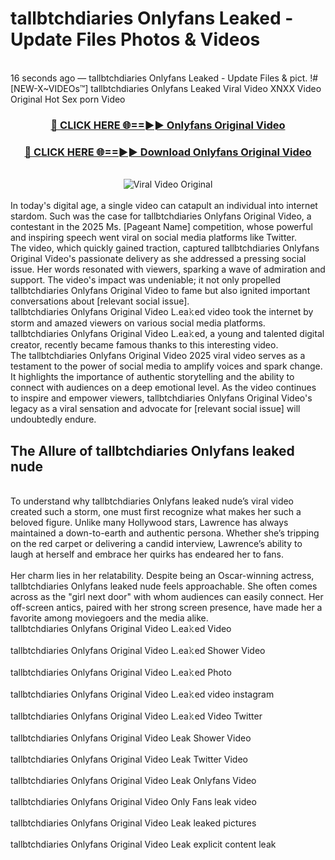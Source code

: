 # tallbtchdiaries Onlyfans Leaked - Update Files Photos & Videos 
<br>
16 seconds ago — tallbtchdiaries Onlyfans Leaked - Update Files & pict. !#[NEW-X~VIDEOs™] tallbtchdiaries Onlyfans Leaked Viral Video XNXX Video Original Hot Sex porn Video
<br>
<div align="center">
<h3><a href="http://freeplayer.one?title=tallbtchdiaries&ref=25OR" rel="nofollow">🔴 CLICK HERE 🌐==►► Onlyfans Original Video</a></h3>
<h3><a href="http://freeplayer.one?title=tallbtchdiaries&ref=25OR" rel="nofollow">🔴 CLICK HERE 🌐==►► Download Onlyfans Original Video</a></h3>
<br>
<a href="http://freeplayer.one?title=tallbtchdiaries&ref=25OR" rel="nofollow" data-target="animated-image.originalLink"><img src="https://i.ibb.co.com/xMMVF88/686577567.gif" alt="Viral Video Original" style="max-width: 100%; display: inline-block;" data-target="animated-image.originalImage"></a>
</div>
<br>
In today's digital age, a single video can catapult an individual into internet stardom. Such was the case for tallbtchdiaries Onlyfans Original Video, a contestant in the 2025 Ms. [Pageant Name] competition, whose powerful and inspiring speech went viral on social media platforms like Twitter.
<br>
The video, which quickly gained traction, captured tallbtchdiaries Onlyfans Original Video's passionate delivery as she addressed a pressing social issue. Her words resonated with viewers, sparking a wave of admiration and support. The video's impact was undeniable; it not only propelled tallbtchdiaries Onlyfans Original Video to fame but also ignited important conversations about [relevant social issue].
<br>
tallbtchdiaries Onlyfans Original Video L.ea𝚔ed video took the internet by storm and amazed viewers on various social media platforms. tallbtchdiaries Onlyfans Original Video L.ea𝚔ed, a young and talented digital creator, recently became famous thanks to this interesting video.
<br>
The tallbtchdiaries Onlyfans Original Video 2025 viral video serves as a testament to the power of social media to amplify voices and spark change. It highlights the importance of authentic storytelling and the ability to connect with audiences on a deep emotional level. As the video continues to inspire and empower viewers, tallbtchdiaries Onlyfans Original Video's legacy as a viral sensation and advocate for [relevant social issue] will undoubtedly endure.
<br>
<h2>The Allure of tallbtchdiaries Onlyfans leaked nude</h2>
<br>
To understand why tallbtchdiaries Onlyfans leaked nude’s viral video created such a storm, one must first recognize what makes her such a beloved figure. Unlike many Hollywood stars, Lawrence has always maintained a down-to-earth and authentic persona. Whether she’s tripping on the red carpet or delivering a candid interview, Lawrence’s ability to laugh at herself and embrace her quirks has endeared her to fans.
<br><br>
Her charm lies in her relatability. Despite being an Oscar-winning actress, tallbtchdiaries Onlyfans leaked nude feels approachable. She often comes across as the "girl next door" with whom audiences can easily connect. Her off-screen antics, paired with her strong screen presence, have made her a favorite among moviegoers and the media alike.
<br>
tallbtchdiaries Onlyfans Original Video L.ea𝚔ed Video
<br><br>
tallbtchdiaries Onlyfans Original Video L.ea𝚔ed Shower Video
<br><br>
tallbtchdiaries Onlyfans Original Video L.ea𝚔ed Photo
<br><br>
tallbtchdiaries Onlyfans Original Video L.ea𝚔ed video instagram
<br><br>
tallbtchdiaries Onlyfans Original Video L.ea𝚔ed Video Twitter
<br><br>
tallbtchdiaries Onlyfans Original Video Leak Shower Video
<br><br>
tallbtchdiaries Onlyfans Original Video Leak Twitter Video
<br><br>
tallbtchdiaries Onlyfans Original Video Leak Onlyfans Video
<br><br>
tallbtchdiaries Onlyfans Original Video Only Fans leak video
<br><br>
tallbtchdiaries Onlyfans Original Video Leak leaked pictures
<br><br>
tallbtchdiaries Onlyfans Original Video Leak explicit content leak